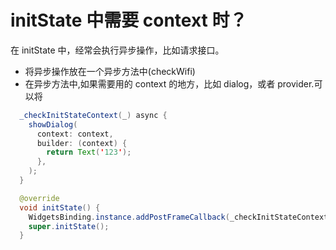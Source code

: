 # initState 中需要 context 时？

在 initState 中，经常会执行异步操作，比如请求接口。

- 将异步操作放在一个异步方法中(checkWifi)
- 在异步方法中,如果需要用的 context 的地方，比如 dialog，或者 provider.可以将

```java
  _checkInitStateContext(_) async {
    showDialog(
      context: context,
      builder: (context) {
        return Text('123');
      },
    );
  }

  @override
  void initState() {
    WidgetsBinding.instance.addPostFrameCallback(_checkInitStateContext);
    super.initState();
  }
```
